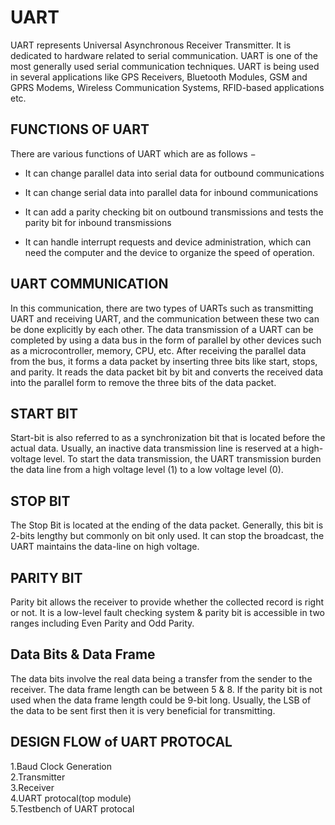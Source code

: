 # UART   

UART represents Universal Asynchronous Receiver Transmitter. It is dedicated to hardware related to serial communication. UART is one of the most generally used serial communication techniques. UART is being used in several applications like GPS Receivers, Bluetooth Modules, GSM and GPRS Modems, Wireless Communication Systems, RFID-based applications etc.    


## FUNCTIONS OF UART   

There are various functions of UART which are as follows −

* It can change parallel data into serial data for outbound communications

* It can change serial data into parallel data for inbound communications

* It can add a parity checking bit on outbound transmissions and tests the parity bit for inbound transmissions

* It can handle interrupt requests and device administration, which can need the computer and the device to organize the speed of operation.      


## UART COMMUNICATION     

In this communication, there are two types of UARTs such as transmitting UART and receiving UART, and the communication between these two can be done explicitly by each other. The data transmission of a UART can be completed by using a data bus in the form of parallel by other devices such as a microcontroller, memory, CPU, etc. After receiving the parallel data from the bus, it forms a data packet by inserting three bits like start, stops, and parity. It reads the data packet bit by bit and converts the received data into the parallel form to remove the three bits of the data packet.

## START BIT     

Start-bit is also referred to as a synchronization bit that is located before the actual data. Usually, an inactive data transmission line is reserved at a high-voltage level. To start the data transmission, the UART transmission burden the data line from a high voltage level (1) to a low voltage level (0).
## STOP BIT     

The Stop Bit is located at the ending of the data packet. Generally, this bit is 2-bits lengthy but commonly on bit only used. It can stop the broadcast, the UART maintains the data-line on high voltage.     


## PARITY BIT     

Parity bit allows the receiver to provide whether the collected record is right or not. It is a low-level fault checking system & parity bit is accessible in two ranges including Even Parity and Odd Parity.    


## Data Bits & Data Frame     

The data bits involve the real data being a transfer from the sender to the receiver. The data frame length can be between 5 & 8. If the parity bit is not used when the data frame length could be 9-bit long. Usually, the LSB of the data to be sent first then it is very beneficial for transmitting.


## DESIGN FLOW of UART PROTOCAL     

1.Baud Clock Generation    
2.Transmitter    
3.Receiver   
4.UART protocal(top module)   
5.Testbench of UART protocal     
